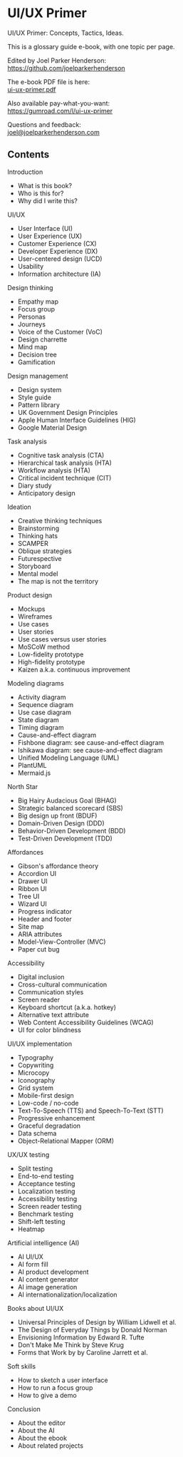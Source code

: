 # UI/UX Primer

UI/UX Primer: Concepts, Tactics, Ideas.

This is a glossary guide e-book, with one topic per page. 

Edited by Joel Parker Henderson:<br>
<https://github.com/joelparkerhenderson>

The e-book PDF file is here:<br>
[ui-ux-primer.pdf](ui-ux-primer.pdf)

Also available pay-what-you-want:<br>
<https://gumroad.com/l/ui-ux-primer>

Questions and feedback:<br>
[joel@joelparkerhenderson.com](mailto:joel@joelparkerhenderson.com)

## Contents

Introduction

* What is this book?
* Who is this for?
* Why did I write this?

UI/UX

* User Interface (UI)
* User Experience (UX)
* Customer Experience (CX)
* Developer Experience (DX)
* User-centered design (UCD)
* Usability
* Information architecture (IA)

Design thinking

* Empathy map
* Focus group
* Personas
* Journeys
* Voice of the Customer (VoC)
* Design charrette
* Mind map
* Decision tree
* Gamification

Design management

* Design system
* Style guide
* Pattern library
* UK Government Design Principles
* Apple Human Interface Guidelines (HIG)
* Google Material Design

Task analysis

* Cognitive task analysis (CTA)
* Hierarchical task analysis (HTA)
* Workflow analysis (HTA)
* Critical incident technique (CIT)
* Diary study
* Anticipatory design

Ideation

* Creative thinking techniques
* Brainstorming
* Thinking hats
* SCAMPER
* Oblique strategies
* Futurespective
* Storyboard
* Mental model
* The map is not the territory

Product design

* Mockups
* Wireframes
* Use cases
* User stories
* Use cases versus user stories
* MoSCoW method
* Low-fidelity prototype
* High-fidelity prototype
* Kaizen a.k.a. continuous improvement

Modeling diagrams

* Activity diagram
* Sequence diagram
* Use case diagram
* State diagram
* Timing diagram
* Cause-and-effect diagram
* Fishbone diagram: see cause-and-effect diagram
* Ishikawa diagram: see cause-and-effect diagram
* Unified Modeling Language (UML)
* PlantUML
* Mermaid.js

North Star

* Big Hairy Audacious Goal (BHAG)
* Strategic balanced scorecard (SBS)
* Big design up front (BDUF)
* Domain-Driven Design (DDD)
* Behavior-Driven Development (BDD)
* Test-Driven Development (TDD)

Affordances

* Gibson's affordance theory
* Accordion UI
* Drawer UI
* Ribbon UI
* Tree UI
* Wizard UI
* Progress indicator
* Header and footer
* Site map
* ARIA attributes
* Model-View-Controller (MVC)
* Paper cut bug
  
Accessibility

* Digital inclusion
* Cross-cultural communication
* Communication styles
* Screen reader
* Keyboard shortcut (a.k.a. hotkey)
* Alternative text attribute
* Web Content Accessibility Guidelines (WCAG)
* UI for color blindness

UI/UX implementation

* Typography
* Copywriting
* Microcopy
* Iconography
* Grid system
* Mobile-first design
* Low-code / no-code
* Text-To-Speech (TTS) and Speech-To-Text (STT)
* Progressive enhancement
* Graceful degradation
* Data schema
* Object-Relational Mapper (ORM)

UX/UX testing

* Split testing
* End-to-end testing
* Acceptance testing
* Localization testing
* Accessibility testing
* Screen reader testing
* Benchmark testing
* Shift-left testing
* Heatmap

Artificial intelligence (AI)

* AI UI/UX
* AI form fill
* AI product development
* AI content generator
* AI image generation
* AI internationalization/localization

Books about UI/UX

* Universal Principles of Design by William Lidwell et al.
* The Design of Everyday Things by Donald Norman
* Envisioning Information by Edward R. Tufte
* Don't Make Me Think by Steve Krug
* Forms that Work by by Caroline Jarrett et al.

Soft skills

* How to sketch a user interface
* How to run a focus group
* How to give a demo

Conclusion

* About the editor
* About the AI
* About the ebook
* About related projects
